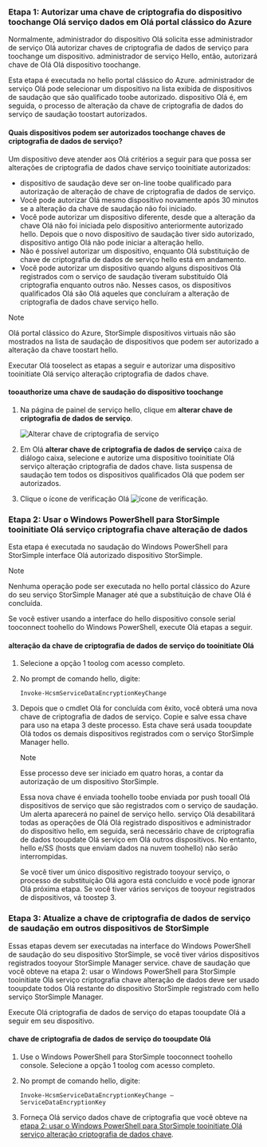 <!--author=SharS last changed: 12/01/15-->

### <a name="step-1-authorize-a-device-toochange-hello-service-data-encryption-key-in-hello-azure-classic-portal"></a>Etapa 1: Autorizar uma chave de criptografia do dispositivo toochange Olá serviço dados em Olá portal clássico do Azure
Normalmente, administrador do dispositivo Olá solicita esse administrador de serviço Olá autorizar chaves de criptografia de dados de serviço para toochange um dispositivo. administrador de serviço Hello, então, autorizará chave de Olá Olá dispositivo toochange.

Esta etapa é executada no hello portal clássico do Azure. administrador de serviço Olá pode selecionar um dispositivo na lista exibida de dispositivos de saudação que são qualificado toobe autorizado. dispositivo Olá é, em seguida, o processo de alteração da chave de criptografia de dados do serviço de saudação toostart autorizados.

#### <a name="which-devices-can-be-authorized-toochange-service-data-encryption-keys"></a>Quais dispositivos podem ser autorizados toochange chaves de criptografia de dados de serviço?
Um dispositivo deve atender aos Olá critérios a seguir para que possa ser alterações de criptografia de dados chave serviço tooinitiate autorizados:

* dispositivo de saudação deve ser on-line toobe qualificado para autorização de alteração de chave de criptografia de dados de serviço.
* Você pode autorizar Olá mesmo dispositivo novamente após 30 minutos se a alteração da chave de saudação não foi iniciado.
* Você pode autorizar um dispositivo diferente, desde que a alteração da chave Olá não foi iniciada pelo dispositivo anteriormente autorizado hello. Depois que o novo dispositivo de saudação tiver sido autorizado, dispositivo antigo Olá não pode iniciar a alteração hello.
* Não é possível autorizar um dispositivo, enquanto Olá substituição de chave de criptografia de dados de serviço hello está em andamento.
* Você pode autorizar um dispositivo quando alguns dispositivos Olá registrados com o serviço de saudação tiveram substituído Olá criptografia enquanto outros não. Nesses casos, os dispositivos qualificados Olá são Olá aqueles que concluíram a alteração de criptografia de dados chave serviço hello.

> [!NOTE]
> Olá portal clássico do Azure, StorSimple dispositivos virtuais não são mostrados na lista de saudação de dispositivos que podem ser autorizado a alteração da chave toostart hello.
> 
> 

Executar Olá tooselect as etapas a seguir e autorizar uma dispositivo tooinitiate Olá serviço alteração criptografia de dados chave.

#### <a name="tooauthorize-a-device-toochange-hello-key"></a>tooauthorize uma chave de saudação do dispositivo toochange
1. Na página de painel de serviço hello, clique em **alterar chave de criptografia de dados de serviço**.
   
    ![Alterar chave de criptografia de serviço](./media/storsimple-change-data-encryption-key/HCS_ChangeServiceDataEncryptionKey-include.png)
2. Em Olá **alterar chave de criptografia de dados de serviço** caixa de diálogo caixa, selecione e autorize uma dispositivo tooinitiate Olá serviço alteração criptografia de dados chave. lista suspensa de saudação tem todos os dispositivos qualificados Olá que podem ser autorizados.
3. Clique o ícone de verificação Olá ![ícone de verificação](./media/storsimple-change-data-encryption-key/HCS_CheckIcon-include.png).

### <a name="step-2-use-windows-powershell-for-storsimple-tooinitiate-hello-service-data-encryption-key-change"></a>Etapa 2: Usar o Windows PowerShell para StorSimple tooinitiate Olá serviço criptografia chave alteração de dados
Esta etapa é executada no saudação do Windows PowerShell para StorSimple interface Olá autorizado dispositivo StorSimple.

> [!NOTE]
> Nenhuma operação pode ser executada no hello portal clássico do Azure do seu serviço StorSimple Manager até que a substituição de chave Olá é concluída.
> 
> 

Se você estiver usando a interface do hello dispositivo console serial tooconnect toohello do Windows PowerShell, execute Olá etapas a seguir.

#### <a name="tooinitiate-hello-service-data-encryption-key-change"></a>alteração da chave de criptografia de dados de serviço do tooinitiate Olá
1. Selecione a opção 1 toolog com acesso completo.
2. No prompt de comando hello, digite:
   
     `Invoke-HcsmServiceDataEncryptionKeyChange`
3. Depois que o cmdlet Olá for concluída com êxito, você obterá uma nova chave de criptografia de dados de serviço. Copie e salve essa chave para uso na etapa 3 deste processo. Esta chave será usada tooupdate Olá todos os demais dispositivos registrados com o serviço StorSimple Manager hello.
   
   > [!NOTE]
   > Esse processo deve ser iniciado em quatro horas, a contar da autorização de um dispositivo StorSimple.
   > 
   > 
   
   Essa nova chave é enviada toohello toobe enviada por push tooall Olá dispositivos de serviço que são registrados com o serviço de saudação. Um alerta aparecerá no painel de serviço hello. serviço Olá desabilitará todas as operações de Olá Olá registrado dispositivos e administrador do dispositivo hello, em seguida, será necessário chave de criptografia de dados tooupdate Olá serviço em Olá outros dispositivos. No entanto, hello e/SS (hosts que enviam dados na nuvem toohello) não serão interrompidas.
   
   Se você tiver um único dispositivo registrado tooyour serviço, o processo de substituição Olá agora está concluído e você pode ignorar Olá próxima etapa. Se você tiver vários serviços de tooyour registrados de dispositivos, vá toostep 3.

### <a name="step-3-update-hello-service-data-encryption-key-on-other-storsimple-devices"></a>Etapa 3: Atualize a chave de criptografia de dados de serviço de saudação em outros dispositivos de StorSimple
Essas etapas devem ser executadas na interface do Windows PowerShell de saudação do seu dispositivo StorSimple, se você tiver vários dispositivos registrados tooyour StorSimple Manager service. chave de saudação que você obteve na etapa 2: usar o Windows PowerShell para StorSimple tooinitiate Olá serviço criptografia chave alteração de dados deve ser usado tooupdate todos Olá restante do dispositivo StorSimple registrado com hello serviço StorSimple Manager.

Execute Olá criptografia de dados de serviço do etapas tooupdate Olá a seguir em seu dispositivo.

#### <a name="tooupdate-hello-service-data-encryption-key"></a>chave de criptografia de dados de serviço do tooupdate Olá
1. Use o Windows PowerShell para StorSimple tooconnect toohello console. Selecione a opção 1 toolog com acesso completo.
2. No prompt de comando hello, digite:
   
    `Invoke-HcsmServiceDataEncryptionKeyChange – ServiceDataEncryptionKey`
3. Forneça Olá serviço dados chave de criptografia que você obteve na [etapa 2: usar o Windows PowerShell para StorSimple tooinitiate Olá serviço alteração criptografia de dados chave](#to-initiate-the-service-data-encryption-key-change).

